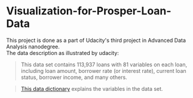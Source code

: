 # Visualization-for-Prosper-Loan-Data
This project is done as a part of Udacity's third project in Advanced Data Analysis nanodegree.  
The data description as illustrated by udacity:
> This data set contains 113,937 loans with 81 variables on each loan, including loan amount, borrower rate (or interest rate), current loan status, borrower income, and many     others. 

> [This data dictionary](#https://docs.google.com/spreadsheets/d/1gDyi_L4UvIrLTEC6Wri5nbaMmkGmLQBk-Yx3z0XDEtI/edit) explains the variables in the data set.
